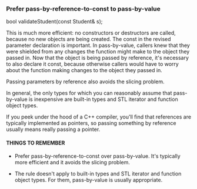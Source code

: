  ### Prefer pass-by-reference-to-const to pass-by-value

bool validateStudent(const Student& s);

This is much more efficient: no constructors or destructors are called, because no new objects are being created. The const in the revised parameter declaration is important. In pass-by-value, callers knew that they were shielded from any changes the function might make to the object they passed in. Now that the object is being passed by reference, it's necessary to also declare it const, because otherwise callers would have to worry about the function making changes to the object they passed in.

Passing parameters by reference also avoids the slicing problem.

In general, the only types for which you can reasonably assume that pass-by-value is inexpensive are built-in types and STL iterator and function object types. 

If you peek under the hood of a C++ compiler, you'll find that references are typically implemented as pointers, so passing something by reference usually means really passing a pointer.

#### THINGS TO REMEMBER
* Prefer pass-by-reference-to-const over pass-by-value. It's typically more efficient and it avoids the slicing problem.

* The rule doesn't apply to built-in types and STL iterator and function object types. For them, pass-by-value is usually appropriate.